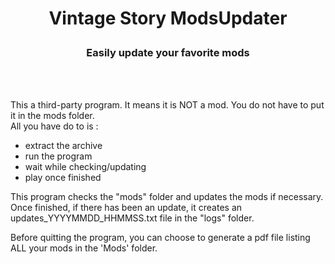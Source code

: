 # <p align="center">Vintage Story ModsUpdater</p>
### <p align="center">Easily update your favorite mods</p>
<br><br>

This a third-party program. It means it is NOT a mod. You do not have to put it in the mods folder.<br>
All you have do to is :
- extract the archive
- run the program
- wait while checking/updating
- play once finished
<p>This program checks the "mods" folder and updates the mods if necessary. Once finished, if there has been an update, it creates an updates_YYYYMMDD_HHMMSS.txt file in the "logs" folder.</p>
<p>Before quitting the program, you can choose to generate a pdf file listing ALL your mods in the 'Mods' folder.</p>
